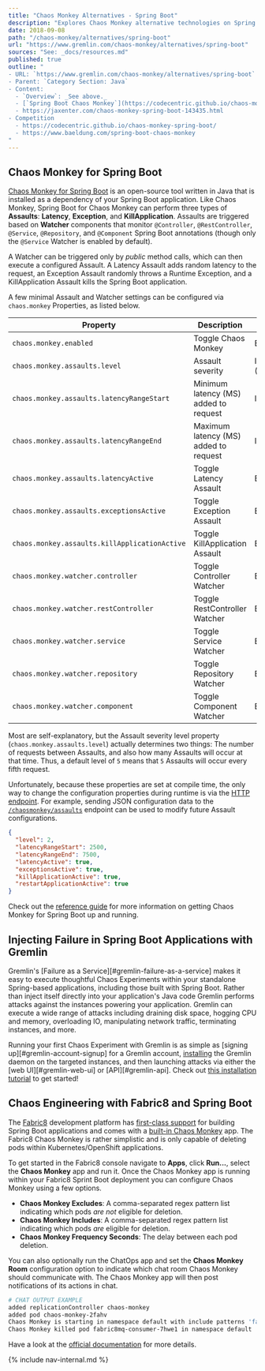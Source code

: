 ```yaml
---
title: "Chaos Monkey Alternatives - Spring Boot"
description: "Explores Chaos Monkey alternative technologies on Spring Boot."
date: 2018-09-08
path: "/chaos-monkey/alternatives/spring-boot"
url: "https://www.gremlin.com/chaos-monkey/alternatives/spring-boot"
sources: "See: _docs/resources.md"
published: true
outline: "
- URL: `https://www.gremlin.com/chaos-monkey/alternatives/spring-boot`
- Parent: `Category Section: Java`
- Content:
  - `Overview`: _See above._
  - [`Spring Boot Chaos Monkey`](https://codecentric.github.io/chaos-monkey-spring-boot/): A small library which implements a Chaos Monkey for testing and attacking a [`Spring Boot`](http://spring.io/projects/spring-boot) application.
  - https://jaxenter.com/chaos-monkey-spring-boot-143435.html
- Competition
  - https://codecentric.github.io/chaos-monkey-spring-boot/
  - https://www.baeldung.com/spring-boot-chaos-monkey
"
---
```


## Chaos Monkey for Spring Boot

[Chaos Monkey for Spring Boot](https://codecentric.github.io/chaos-monkey-spring-boot/2.0.0/) is an open-source tool written in Java that is installed as a dependency of your Spring Boot application.  Like Chaos Monkey, Spring Boot for Chaos Monkey can perform three types of **Assaults**: **Latency**, **Exception**, and **KillApplication**.  Assaults are triggered based on **Watcher** components that monitor `@Controller`, `@RestController`, `@Service`, `@Repository`, and `@Component` Spring Boot annotations (though only the `@Service` Watcher is enabled by default).

A Watcher can be triggered only by *public* method calls, which can then execute a configured Assault.  A Latency Assault adds random latency to the request, an Exception Assault randomly throws a Runtime Exception, and a KillApplication Assault kills the Spring Boot application.

A few minimal Assault and Watcher settings can be configured via `chaos.monkey` Properties, as listed below.

| Property                                      | Description                           | Type           | Default |
| --------------------------------------------- | ------------------------------------- | -------------- | ------- |
| `chaos.monkey.enabled`                        | Toggle Chaos Monkey                   | Boolean        | `FALSE` |
| `chaos.monkey.assaults.level`                 | Assault severity                      | Integer (1-10) | `5`     |
| `chaos.monkey.assaults.latencyRangeStart`     | Minimum latency (MS) added to request | Integer        | `3000`  |
| `chaos.monkey.assaults.latencyRangeEnd`       | Maximum latency (MS) added to request | Integer        | `15000` |
| `chaos.monkey.assaults.latencyActive`         | Toggle Latency Assault                | Boolean        | `TRUE`  |
| `chaos.monkey.assaults.exceptionsActive`      | Toggle Exception Assault              | Boolean        | `FALSE` |
| `chaos.monkey.assaults.killApplicationActive` | Toggle KillApplication Assault        | Boolean        | `FALSE` |
| `chaos.monkey.watcher.controller`             | Toggle Controller Watcher             | Boolean        | `FALSE` |
| `chaos.monkey.watcher.restController`         | Toggle RestController Watcher         | Boolean        | `FALSE` |
| `chaos.monkey.watcher.service`                | Toggle Service Watcher                | Boolean        | `TRUE`  |
| `chaos.monkey.watcher.repository`             | Toggle Repository Watcher             | Boolean        | `FALSE` |
| `chaos.monkey.watcher.component`              | Toggle Component Watcher              | Boolean        | `FALSE` |

Most are self-explanatory, but the Assault severity level property (`chaos.monkey.assaults.level`) actually determines two things: The number of requests between Assaults, and also how many Assaults will occur at that time.  Thus, a default level of `5` means that `5` Assaults will occur every fifth request.

Unfortunately, because these properties are set at compile time, the only way to change the configuration properties during runtime is via the [HTTP endpoint](https://codecentric.github.io/chaos-monkey-spring-boot/2.0.0/#_http_endpoint).  For example, sending JSON configuration data to the [`/chaosmonkey/assaults`](https://codecentric.github.io/chaos-monkey-spring-boot/2.0.0/#assaultspost) endpoint can be used to modify future Assault configurations.

```json
{
  "level": 2,
  "latencyRangeStart": 2500,
  "latencyRangeEnd": 7500,
  "latencyActive": true,
  "exceptionsActive": true,
  "killApplicationActive": true,
  "restartApplicationActive": true
}
```

Check out the [reference guide](https://codecentric.github.io/chaos-monkey-spring-boot/2.0.0) for more information on getting Chaos Monkey for Spring Boot up and running.

## Injecting Failure in Spring Boot Applications with Gremlin

Gremlin's [Failure as a Service][#gremlin-failure-as-a-service] makes it easy to execute thoughtful Chaos Experiments within your standalone Spring-based applications, including those built with Spring Boot.  Rather than inject itself directly into your application's Java code Gremlin performs attacks against the instances powering your application.  Gremlin can execute a wide range of attacks including draining disk space, hogging CPU and memory, overloading IO, manipulating network traffic, terminating instances, and more.

Running your first Chaos Experiment with Gremlin is as simple as [signing up][#gremlin-account-signup] for a Gremlin account, [installing](https://help.gremlin.com/install-gremlin-ubuntu-1604/) the Gremlin daemon on the targeted instances, and then launching attacks via either the [web UI][#gremlin-web-ui] or [API][#gremlin-api].  Check out [this installation tutorial](https://help.gremlin.com/install-gremlin-ubuntu-1604/) to get started!

## Chaos Engineering with Fabric8 and Spring Boot

The [Fabric8](http://www.fabric8.io/) development platform has [first-class support](http://spring.fabric8.io/) for building Spring Boot applications and comes with a [built-in Chaos Monkey](https://fabric8.io/guide/chaosMonkey.html) app.  The Fabric8 Chaos Monkey is rather simplistic and is only capable of deleting pods within Kubernetes/OpenShift applications.  

To get started in the Fabric8 console navigate to **Apps**, click **Run...**, select the **Chaos Monkey** app and run it.  Once the Chaos Monkey app is running within your Fabric8 Sprint Boot deployment you can configure Chaos Monkey using a few options.

- **Chaos Monkey Excludes**: A comma-separated regex pattern list indicating which pods *are not* eligible for deletion.
- **Chaos Monkey Includes**: A comma-separated regex pattern list indicating which pods *are* eligible for deletion.
- **Chaos Monkey Frequency Seconds**: The delay between each pod deletion.

You can also optionally run the ChatOps app and set the **Chaos Monkey Room** configuration option to indicate which chat room Chaos Monkey should communicate with.  The Chaos Monkey app will then post notifications of its actions in chat.

```bash
# CHAT OUTPUT EXAMPLE
added replicationController chaos-monkey
added pod chaos-monkey-2fahv
Chaos Monkey is starting in namespace default with include patterns 'fabric8mq*' exclude patterns 'chat*' and a kill frequency of 30 seconds.  Here I come!
Chaos Monkey killed pod fabric8mq-consumer-7hwe1 in namespace default
```

Have a look at the [official documentation](https://fabric8.io/guide/chaosMonkey.html) for more details.

{% include nav-internal.md %}